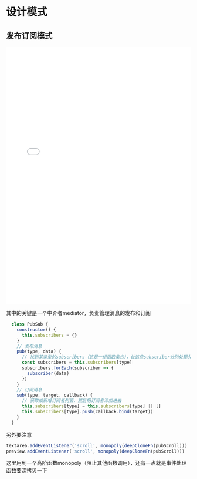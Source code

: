 # 设计模式

## 发布订阅模式

<iframe width="100%" height="700" src="//jsfiddle.net/happysir/ubfe6wyt/13/embedded/" allowfullscreen="allowfullscreen" allowpaymentrequest frameborder="0"></iframe>

其中的关键是一个中介者mediator，负责管理消息的发布和订阅

```js
  class PubSub {
    constructor() {
      this.subscribers = {}
    }
	// 发布消息
    pub(type, data) {
      // 找到某类型的subscribers（这是一组函数集合），让这些subscriber分别处理data
      const subscribers = this.subscribers[type]
      subscribers.forEach(subscriber => {
        subscriber(data)
      })
    }
	// 订阅消息
    sub(type, target, callback) {
      // 获取或新增订阅者列表，然后把订阅者添加进去
      this.subscribers[type] = this.subscribers[type] || []
      this.subscribers[type].push(callback.bind(target))
    }
  }
```

另外要注意

```js
textarea.addEventListener('scroll', monopoly(deepCloneFn(pubScroll)))
preview.addEventListener('scroll', monopoly(deepCloneFn(pubScroll)))
```

这里用到一个高阶函数monopoly（阻止其他函数调用），还有一点就是事件处理函数要深拷贝一下